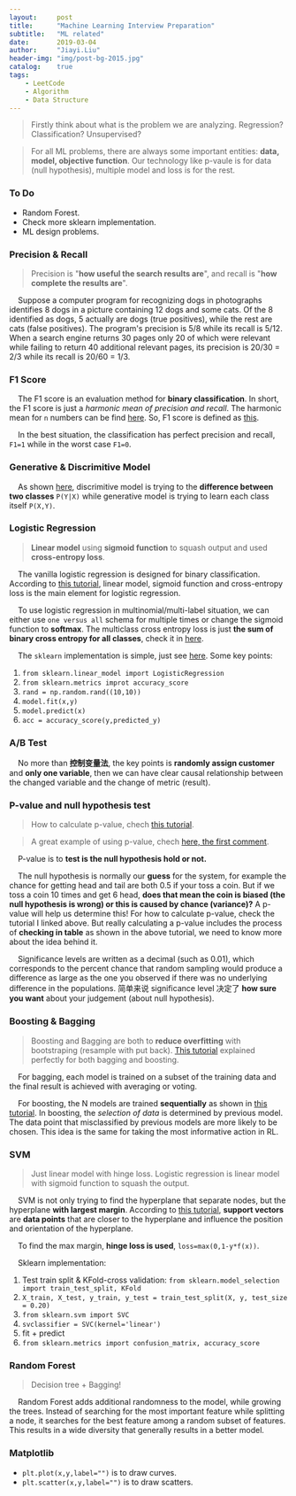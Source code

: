 ```yaml
---
layout:     post
title:      "Machine Learning Interview Preparation"
subtitle:   "ML related"
date:       2019-03-04
author:     "Jiayi.Liu"
header-img: "img/post-bg-2015.jpg"
catalog: 	true
tags:
    - LeetCode
    - Algorithm
    - Data Structure
---
```


> Firstly think about what is the problem we are analyzing. Regression? Classification? Unsupervised?

> For all ML problems, there are always some important entities: **data, model, objective function**. Our technology like p-vaule is for data (null hypothesis), multiple model and loss is for the rest.

### To Do

* Random Forest.
* Check more sklearn implementation.
* ML design problems.

### Precision & Recall

> Precision is "**how useful the search results are**", and recall is "**how complete the results are**".

&nbsp;&nbsp;&nbsp;&nbsp;Suppose a computer program for recognizing dogs in photographs identifies 8 dogs in a picture containing 12 dogs and some cats. Of the 8 identified as dogs, 5 actually are dogs (true positives), while the rest are cats (false positives). The program's precision is 5/8 while its recall is 5/12. When a search engine returns 30 pages only 20 of which were relevant while failing to return 40 additional relevant pages, its precision is 20/30 = 2/3 while its recall is 20/60 = 1/3.

### F1 Score

&nbsp;&nbsp;&nbsp;&nbsp;The F1 score is an evaluation method for **binary classification**. In short, the F1 score is just a *harmonic mean of precision and recall*. The harmonic mean for `n` numbers can be find [here](https://en.wikipedia.org/wiki/Harmonic_mean). So, F1 score is defined as [this](https://wikimedia.org/api/rest_v1/media/math/render/svg/057ffc6b4fa80dc1c0e1f2f1f6b598c38cdd7c23).

&nbsp;&nbsp;&nbsp;&nbsp;In the best situation, the classification has perfect precision and recall, `F1=1` while in the worst case `F1=0`.

### Generative & Discrimitive Model

&nbsp;&nbsp;&nbsp;&nbsp;As shown [here](https://medium.com/@mlengineer/generative-and-discriminative-models-af5637a66a3), discrimitive model is trying to the **difference between two classes** `P(Y|X)` while generative model is trying to learn each class itself `P(X,Y)`.

### Logistic Regression

> **Linear model** using **sigmoid function** to squash output and used **cross-entropy loss**.

&nbsp;&nbsp;&nbsp;&nbsp;The vanilla logistic regression is designed for binary classification. According to [this tutorial](https://towardsdatascience.com/building-a-logistic-regression-in-python-301d27367c24), linear model, sigmoid function and cross-entropy loss is the main element for logistic regression.

&nbsp;&nbsp;&nbsp;&nbsp;To use logistic regression in multinomial/multi-label situation, we can either use `one versus all` schema for multiple times or change the sigmoid function to **softmax**. The multiclass cross entropy loss is just **the sum of binary cross entropy for all classes**, check it in [here](https://datascience.stackexchange.com/questions/9302/the-cross-entropy-error-function-in-neural-networks).

&nbsp;&nbsp;&nbsp;&nbsp;The `sklearn` implementation is simple, just see [here](https://towardsdatascience.com/building-a-logistic-regression-in-python-301d27367c24). Some key points:

1. `from sklearn.linear_model import LogisticRegression`
2. `from sklearn.metrics improt accuracy_score`
3. `rand = np.random.rand((10,10))`
4. `model.fit(x,y)`
5. `model.predict(x)`
6. `acc = accuracy_score(y,predicted_y)`

### A/B Test

&nbsp;&nbsp;&nbsp;&nbsp;No more than **控制变量法**, the key points is **randomly assign customer** and **only one variable**, then we can have clear causal relationship between the changed variable and the change of metric (result).

### P-value and null hypothesis test

> How to calculate p-value, chech [this tutorial](https://www.wikihow.com/Calculate-P-Value).

> A great example of using p-value, chech [here, the first comment](https://towardsdatascience.com/my-take-on-google-ai-interview-question-with-interactive-code-part-1-db2e33a26f10).

&nbsp;&nbsp;&nbsp;&nbsp;P-value is to **test is the null hypothesis hold or not.** 

&nbsp;&nbsp;&nbsp;&nbsp;The null hypothesis is normally our **guess** for the system, for example the chance for getting head and tail are both 0.5 if your toss a coin. But if we toss a coin 10 times and get 6 head, **does that mean the coin is biased (the null hypothesis is wrong) or this is caused by chance (variance)?** A p-value will help us determine this! For how to calculate p-value, check the tutorial I linked above. But really calculating a p-value includes the process of **checking in table** as shown in the above tutorial, we need to know more about the idea behind it.

&nbsp;&nbsp;&nbsp;&nbsp;Significance levels are written as a decimal (such as 0.01), which corresponds to the percent chance that random sampling would produce a difference as large as the one you observed if there was no underlying difference in the populations. 简单来说 significance level 决定了 **how sure you want** about your judgement (about null hypothesis).

### Boosting & Bagging

> Boosting and Bagging are both to **reduce overfitting** with bootstraping (resample with put back). [This tutorial](https://hackernoon.com/how-to-develop-a-robust-algorithm-c38e08f32201) explained perfectly for both bagging and boosting.

&nbsp;&nbsp;&nbsp;&nbsp;For bagging, each model is trained on a subset of the training data and the final result is achieved with averaging or voting.

&nbsp;&nbsp;&nbsp;&nbsp;For boosting, the N models are trained **sequentially** as shown in [this tutorial](https://quantdare.com/what-is-the-difference-between-bagging-and-boosting/). In boosting, the *selection of data* is determined by previous model. The data point that misclassified by previous models are more likely to be chosen. This idea is the same for taking the most informative action in RL.

### SVM 

> Just linear model with hinge loss. Logistic regression is linear model with sigmoid function to squash the output.

&nbsp;&nbsp;&nbsp;&nbsp;SVM is not only trying to find the hyperplane that separate nodes, but the hyperplane **with largest margin**. According to [this tutorial](https://towardsdatascience.com/support-vector-machine-introduction-to-machine-learning-algorithms-934a444fca47), **support vectors** are **data points** that are closer to the hyperplane and influence the position and orientation of the hyperplane.

&nbsp;&nbsp;&nbsp;&nbsp;To find the max margin, **hinge loss is used**, `loss=max(0,1-y*f(x))`.

&nbsp;&nbsp;&nbsp;&nbsp;Sklearn implementation:

1. Test train split & KFold-cross validation: `from sklearn.model_selection import train_test_split, KFold `
2. `X_train, X_test, y_train, y_test = train_test_split(X, y, test_size = 0.20) `
3. `from sklearn.svm import SVC`
4. `svclassifier = SVC(kernel='linear')`
5. fit + predict
6. `from sklearn.metrics import confusion_matrix, accuracy_score` 

### Random Forest

> Decision tree + Bagging!

&nbsp;&nbsp;&nbsp;&nbsp;Random Forest adds additional randomness to the model, while growing the trees. Instead of searching for the most important feature while splitting a node, it searches for the best feature among a random subset of features. This results in a wide diversity that generally results in a better model.

### Matplotlib

* `plt.plot(x,y,label="")` is to draw curves.
* `plt.scatter(x,y,label="")` is to draw scatters.